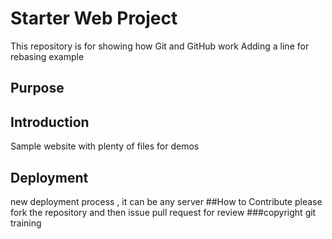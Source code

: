 # Starter Web Project

This repository is for showing how Git and GitHub work
Adding a line for rebasing example

## Purpose

## Introduction
Sample website with plenty of files for demos

## Deployment

new deployment process , it can be any server
##How to Contribute
please fork the repository and then issue pull request for review
###copyright
git training